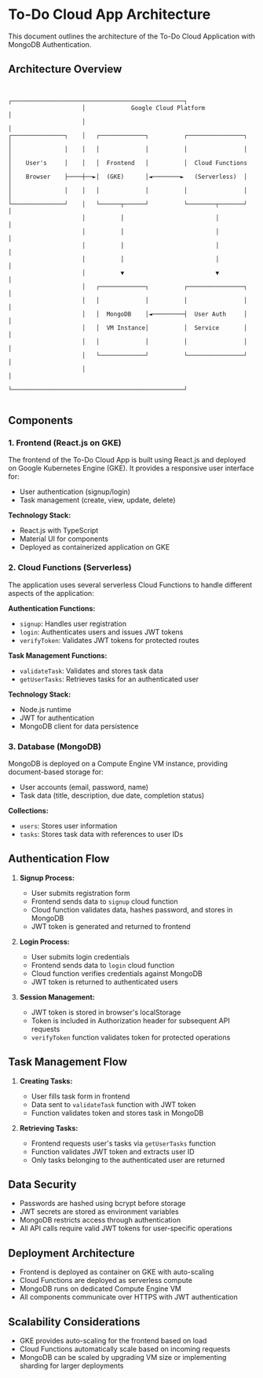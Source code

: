 # To-Do Cloud App Architecture

This document outlines the architecture of the To-Do Cloud Application with MongoDB Authentication.

## Architecture Overview

```
                                                                           
                     ┌─────────────────────────────────────────────────┐   
                     │             Google Cloud Platform               │   
                     │                                                 │   
┌───────────────┐    │   ┌─────────────┐          ┌────────────────┐   │   
│               │    │   │             │          │                │   │   
│    User's     │    │   │  Frontend   │          │  Cloud Functions   │   
│    Browser    ├────┼──►│  (GKE)      │◄────────►   (Serverless)  │   │   
│               │    │   │             │          │                │   │   
└───────────────┘    │   └──────┬──────┘          └────────┬───────┘   │   
                     │          │                          │           │   
                     │          │                          │           │   
                     │          │                          │           │   
                     │          │                          │           │   
                     │          ▼                          ▼           │   
                     │   ┌─────────────┐          ┌────────────────┐   │   
                     │   │             │          │                │   │   
                     │   │  MongoDB    │◄─────────┤  User Auth     │   │   
                     │   │  VM Instance│          │  Service       │   │   
                     │   │             │          │                │   │   
                     │   └─────────────┘          └────────────────┘   │   
                     │                                                 │   
                     └─────────────────────────────────────────────────┘   
                                                                           
```

## Components

### 1. Frontend (React.js on GKE)
The frontend of the To-Do Cloud App is built using React.js and deployed on Google Kubernetes Engine (GKE). It provides a responsive user interface for:
- User authentication (signup/login)
- Task management (create, view, update, delete)

**Technology Stack:**
- React.js with TypeScript
- Material UI for components
- Deployed as containerized application on GKE

### 2. Cloud Functions (Serverless)
The application uses several serverless Cloud Functions to handle different aspects of the application:

**Authentication Functions:**
- `signup`: Handles user registration
- `login`: Authenticates users and issues JWT tokens
- `verifyToken`: Validates JWT tokens for protected routes

**Task Management Functions:**
- `validateTask`: Validates and stores task data
- `getUserTasks`: Retrieves tasks for an authenticated user

**Technology Stack:**
- Node.js runtime
- JWT for authentication
- MongoDB client for data persistence

### 3. Database (MongoDB)
MongoDB is deployed on a Compute Engine VM instance, providing document-based storage for:
- User accounts (email, password, name)
- Task data (title, description, due date, completion status)

**Collections:**
- `users`: Stores user information
- `tasks`: Stores task data with references to user IDs

## Authentication Flow

1. **Signup Process:**
   - User submits registration form
   - Frontend sends data to `signup` cloud function
   - Cloud function validates data, hashes password, and stores in MongoDB
   - JWT token is generated and returned to frontend

2. **Login Process:**
   - User submits login credentials
   - Frontend sends data to `login` cloud function
   - Cloud function verifies credentials against MongoDB
   - JWT token is returned to authenticated users

3. **Session Management:**
   - JWT token is stored in browser's localStorage
   - Token is included in Authorization header for subsequent API requests
   - `verifyToken` function validates token for protected operations

## Task Management Flow

1. **Creating Tasks:**
   - User fills task form in frontend
   - Data sent to `validateTask` function with JWT token
   - Function validates token and stores task in MongoDB

2. **Retrieving Tasks:**
   - Frontend requests user's tasks via `getUserTasks` function
   - Function validates JWT token and extracts user ID
   - Only tasks belonging to the authenticated user are returned

## Data Security

- Passwords are hashed using bcrypt before storage
- JWT secrets are stored as environment variables
- MongoDB restricts access through authentication
- All API calls require valid JWT tokens for user-specific operations

## Deployment Architecture

- Frontend is deployed as container on GKE with auto-scaling
- Cloud Functions are deployed as serverless compute
- MongoDB runs on dedicated Compute Engine VM
- All components communicate over HTTPS with JWT authentication

## Scalability Considerations

- GKE provides auto-scaling for the frontend based on load
- Cloud Functions automatically scale based on incoming requests
- MongoDB can be scaled by upgrading VM size or implementing sharding for larger deployments 